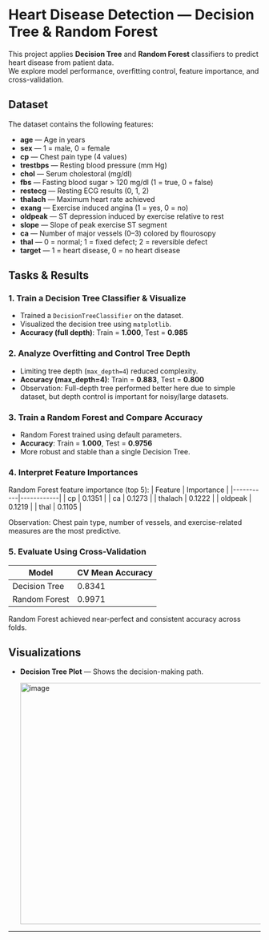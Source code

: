 # Heart Disease Detection — Decision Tree & Random Forest

This project applies **Decision Tree** and **Random Forest** classifiers to predict heart disease from patient data.  
We explore model performance, overfitting control, feature importance, and cross-validation.

## Dataset
The dataset contains the following features:

- **age** — Age in years  
- **sex** — 1 = male, 0 = female  
- **cp** — Chest pain type (4 values)  
- **trestbps** — Resting blood pressure (mm Hg)  
- **chol** — Serum cholestoral (mg/dl)  
- **fbs** — Fasting blood sugar > 120 mg/dl (1 = true, 0 = false)  
- **restecg** — Resting ECG results (0, 1, 2)  
- **thalach** — Maximum heart rate achieved  
- **exang** — Exercise induced angina (1 = yes, 0 = no)  
- **oldpeak** — ST depression induced by exercise relative to rest  
- **slope** — Slope of peak exercise ST segment  
- **ca** — Number of major vessels (0–3) colored by flourosopy  
- **thal** — 0 = normal; 1 = fixed defect; 2 = reversible defect  
- **target** — 1 = heart disease, 0 = no heart disease  

## Tasks & Results

### **1️. Train a Decision Tree Classifier & Visualize**
- Trained a `DecisionTreeClassifier` on the dataset.
- Visualized the decision tree using `matplotlib`.
- **Accuracy (full depth)**: Train = **1.000**, Test = **0.985**  

### **2️. Analyze Overfitting and Control Tree Depth**
- Limiting tree depth (`max_depth=4`) reduced complexity.
- **Accuracy (max_depth=4)**: Train = **0.883**, Test = **0.800**
- Observation: Full-depth tree performed better here due to simple dataset, but depth control is important for noisy/large datasets.

### **3️. Train a Random Forest and Compare Accuracy**
- Random Forest trained using default parameters.
- **Accuracy**: Train = **1.000**, Test = **0.9756**  
- More robust and stable than a single Decision Tree.

### **4️. Interpret Feature Importances**
Random Forest feature importance (top 5):
| Feature   | Importance |
|-----------|------------|
| cp        | 0.1351     |
| ca        | 0.1273     |
| thalach   | 0.1222     |
| oldpeak   | 0.1219     |
| thal      | 0.1105     |

Observation: Chest pain type, number of vessels, and exercise-related measures are the most predictive.

### **5️. Evaluate Using Cross-Validation**
| Model           | CV Mean Accuracy |
|-----------------|------------------|
| Decision Tree   | 0.8341           |
| Random Forest   | 0.9971           |

Random Forest achieved near-perfect and consistent accuracy across folds.

## Visualizations
- **Decision Tree Plot** — Shows the decision-making path.
  
  <img width="950" height="482" alt="image" src="https://github.com/user-attachments/assets/ad9cee04-2f84-49a1-8385-9ddc4b7c723c" />



---

